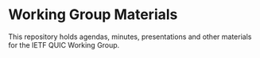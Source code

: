 # Working Group Materials

This repository holds agendas, minutes, presentations and other materials
for the IETF QUIC Working Group. 
